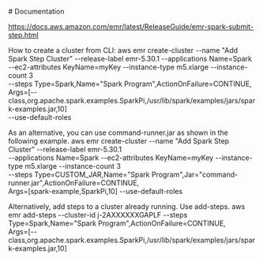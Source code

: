 # Documentation 

https://docs.aws.amazon.com/emr/latest/ReleaseGuide/emr-spark-submit-step.html

How to create a cluster from CLI:
aws emr create-cluster --name "Add Spark Step Cluster" --release-label emr-5.30.1 --applications Name=Spark \
--ec2-attributes KeyName=myKey --instance-type m5.xlarge --instance-count 3 \
--steps Type=Spark,Name="Spark Program",ActionOnFailure=CONTINUE,\
    Args=[--class,org.apache.spark.examples.SparkPi,/usr/lib/spark/examples/jars/spark-examples.jar,10] \
--use-default-roles

As an alternative, you can use command-runner.jar as shown in the following example.
aws emr create-cluster --name "Add Spark Step Cluster" --release-label emr-5.30.1 \
--applications Name=Spark --ec2-attributes KeyName=myKey --instance-type m5.xlarge --instance-count 3 \
--steps Type=CUSTOM_JAR,Name="Spark Program",Jar="command-runner.jar",ActionOnFailure=CONTINUE,\
Args=[spark-example,SparkPi,10] --use-default-roles


Alternatively, add steps to a cluster already running. Use add-steps.
aws emr add-steps --cluster-id j-2AXXXXXXGAPLF --steps Type=Spark,Name="Spark Program",ActionOnFailure=CONTINUE,\
Args=[--class,org.apache.spark.examples.SparkPi,/usr/lib/spark/examples/jars/spark-examples.jar,10]